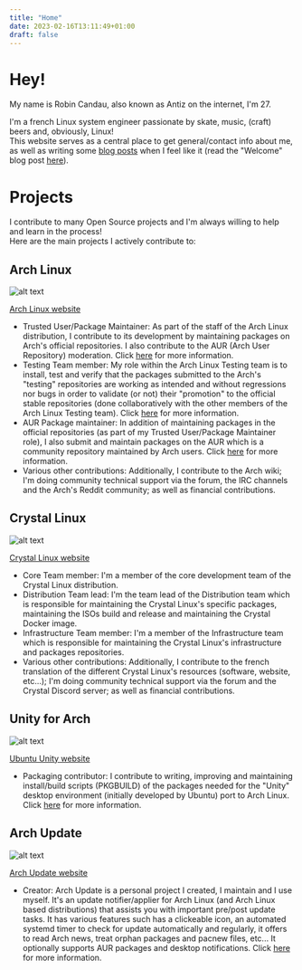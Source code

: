 ```yaml
---
title: "Home"
date: 2023-02-16T13:11:49+01:00
draft: false
---
```


# Hey!

My name is Robin Candau, also known as Antiz on the internet, I'm 27.
  
I'm a french Linux system engineer passionate by skate, music, (craft) beers and, obviously, Linux!  
This website serves as a central place to get general/contact info about me, as well as writing some [blog posts](https://antiz.fr/blog/) when I feel like it (read the "Welcome" blog post [here](https://antiz.fr/blog/welcome)).

# Projects

I contribute to many Open Source projects and I'm always willing to help and learn in the process!  
Here are the main projects I actively contribute to:

## Arch Linux

![alt text](images/arch_linux-logo.png "Arch Linux logo")  
  
[Arch Linux website](https://archlinux.org)  
  
- Trusted User/Package Maintainer: As part of the staff of the Arch Linux distribution, I contribute to its development by maintaining packages on Arch's official repositories. I also contribute to the AUR (Arch User Repository) moderation. Click [here](https://wiki.archlinux.org/title/Trusted_Users) for more information.
- Testing Team member: My role within the Arch Linux Testing team is to install, test and verify that the packages submitted to the Arch's "testing" repositories are working as intended and without regressions nor bugs in order to validate (or not) their "promotion" to the official stable repositories (done collaboratively with the other members of the Arch Linux Testing team). Click [here](https://wiki.archlinux.org/title/Arch_Testing_Team) for more information.
- AUR Package maintainer: In addition of maintaining packages in the official repositories (as part of my Trusted User/Package Maintainer role), I also submit and maintain packages on the AUR which is a community repository maintained by Arch users. Click [here](https://wiki.archlinux.org/title/Arch_User_Repository) for more information.
- Various other contributions: Additionally, I contribute to the Arch wiki; I'm doing community technical support via the forum, the IRC channels and the Arch's Reddit community; as well as financial contributions.

## Crystal Linux

![alt text](images/crystal_linux-logo.png "Crystal Linux logo")  
  
[Crystal Linux website](https://getcryst.al)  
  
- Core Team member: I'm a member of the core development team of the Crystal Linux distribution.
- Distribution Team lead: I'm the team lead of the Distribution team which is responsible for maintaining the Crystal Linux's specific packages, maintaining the ISOs build and release and maintaining the Crystal Docker image.
- Infrastructure Team member: I'm a member of the Infrastructure team which is responsible for maintaining the Crystal Linux's infrastructure and packages repositories.
- Various other contributions: Additionally, I contribute to the french translation of the different Crystal Linux's resources (software, website, etc...); I'm doing community technical support via the forum and the Crystal Discord server; as well as financial contributions.

## Unity for Arch

![alt text](images/ubuntu_unity-logo.png "Ubuntu Unity logo") 
  
[Ubuntu Unity website](https://unity.ubuntuunity.org)  
  
- Packaging contributor: I contribute to writing, improving and maintaining install/build scripts (PKGBUILD) of the packages needed for the "Unity" desktop environment (initially developed by Ubuntu) port to Arch Linux. Click [here](https://unity.ubuntuunity.org/blog/unity-for-arch) for more information.

## Arch Update

![alt text](images/arch_update-logo.png "Arch Update logo")  
  
[Arch Update website](https://github.com/Antiz96/arch-update)  
  
- Creator: Arch Update is a personal project I created, I maintain and I use myself. It's an update notifier/applier for Arch Linux (and Arch Linux based distributions) that assists you with important pre/post update tasks. It has various features such has a clickeable icon, an automated systemd timer to check for update automatically and regularly, it offers to read Arch news, treat orphan packages and pacnew files, etc... It optionally supports AUR packages and desktop notifications. Click [here](https://github.com/Antiz96/arch-update) for more information.
